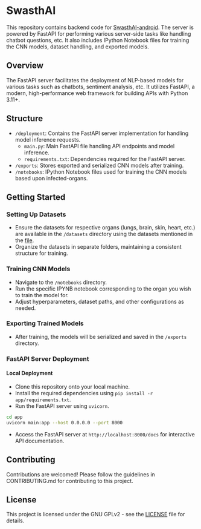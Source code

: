 # SwasthAI

This repository contains backend code for [SwasthAI-android](https://github.com/rohnsha0/medbuddyAI). The server is powered by FastAPI for performing various server-side tasks like handling chatbot questions, etc. It also includes IPython Notebook files for training the CNN models, dataset handling, and exported models.

## Overview

The FastAPI server facilitates the deployment of NLP-based models for various tasks such as chatbots, sentiment analysis, etc. It utilizes FastAPI, a modern, high-performance web framework for building APIs with Python 3.11+.

## Structure

- `/deployment`: Contains the FastAPI server implementation for handling model inference requests.
  - `main.py`: Main FastAPI file handling API endpoints and model inference.
  - `requirements.txt`: Dependencies required for the FastAPI server.
- `/exports`: Stores exported and serialized CNN models after training.
- `/notebooks`: IPython Notebook files used for training the CNN models based upon infected-organs.

## Getting Started

### Setting Up Datasets

- Ensure the datasets for respective organs (lungs, brain, skin, heart, etc.) are available in the `/datasets` directory using the datasets mentioned in the [file](data_sources.md).
- Organize the datasets in separate folders, maintaining a consistent structure for training.

### Training CNN Models

- Navigate to the `/notebooks` directory.
- Run the specific IPYNB notebook corresponding to the organ you wish to train the model for.
- Adjust hyperparameters, dataset paths, and other configurations as needed.

### Exporting Trained Models

- After training, the models will be serialized and saved in the `/exports` directory.

### FastAPI Server Deployment

#### Local Deployment

- Clone this repository onto your local machine.
- Install the required dependencies using `pip install -r app/requirements.txt`.
- Run the FastAPI server using `uvicorn`.

```bash
cd app
uvicorn main:app --host 0.0.0.0 --port 8000
```

- Access the FastAPI server at `http://localhost:8000/docs` for interactive API documentation.

<!--#### Docker Deployment

- Use the provided `Dockerfile` to create a Docker image containing the FastAPI server.
- Build the Docker image and run a containerized instance of the FastAPI server.

```bash
docker build -t fastapi-cnn-server .
docker run -p 8000:8000 fastapi-cnn-server
```

- Access the FastAPI server at `http://localhost:8000/docs` for interactive API documentation.-->

## Contributing

Contributions are welcomed! Please follow the guidelines in CONTRIBUTING.md for contributing to this project.

## License

This project is licensed under the GNU GPLv2 - see the [LICENSE](LICENSE) file for details.
